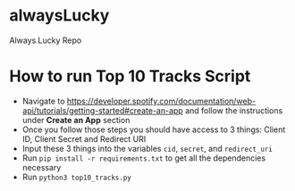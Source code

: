 # alwaysLucky
Always Lucky Repo



# How to run Top 10 Tracks Script
- Navigate to https://developer.spotify.com/documentation/web-api/tutorials/getting-started#create-an-app and follow the instructions under **Create an App** section
- Once you follow those steps you should have access to 3 things: Client ID, Client Secret and Redirect URI
- Input these 3 things into the variables ```cid```, ```secret```, and ```redirect_uri```
- Run ```pip install -r requirements.txt``` to get all the dependencies necessary
- Run ```python3 top10_tracks.py```
